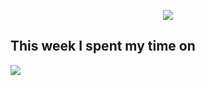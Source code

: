 <p align="center">
  <img src="https://github.com/user-attachments/assets/6701e336-49a8-4d81-b253-09baebabeb36">
</p>

## This week I spent my time on
[![](https://go-vercel-waka-svg.vercel.app/api?type=waka)](https://github.com/42LM/go-vercel-waka-svg)
